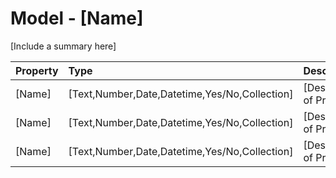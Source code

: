 ﻿# Model - [Name]
[Include a summary here]

|Property|Type|Description
|:-|:-|:-
|[Name]|[Text,Number,Date,Datetime,Yes/No,Collection]|[Description of Property]
|[Name]|[Text,Number,Date,Datetime,Yes/No,Collection]|[Description of Property]
|[Name]|[Text,Number,Date,Datetime,Yes/No,Collection]|[Description of Property]
